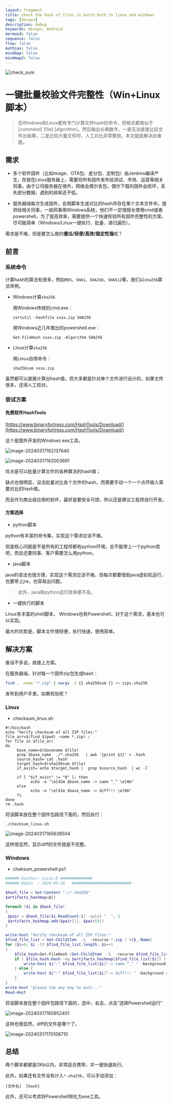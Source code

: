 ```yaml
---
layout: fragment
title: check the hash of files in batch both in linux and windows
tags: [devops]
description: debug
keywords: devops, Android
mermaid: false
sequence: false
flow: false
mathjax: false
mindmap: false
mindmap2: false
---
```


![check_sum](https://raw.githubusercontent.com/KingofHubGit/ImageFactory/main/Public/check_sum.png)

# 一键批量校验文件完整性（Win+Linux脚本）

> 在Windows和Linux都有专门计算文件hash的命令，但格式都类似于[command] [file] [algorithm]，然后输出长串数字。一是无法直接比较文件出结果，二是比较大量文件时，人工对比异常繁琐。本文就是解决此难题。



## 需求

- 多个软件固件（比如image、OTA包、差分包、定制包）由Jenkins编译产生，存放在Linux服务器上，需要将所有固件发布给测试、市场、运营等相关同事。由于公司服务器在境外，网络会偶尔丢包，偶尔下载的固件会损坏，丢失部分数据，遇到的频率还不低。

- 服务器端每次生成固件，会用脚本生成对比的hash并存在某个文本文件中。提供给相关同事，一般同事用Windows系统，他们不一定很擅长使用cmd或者powershell，为了提高效率，需要提供一个快速校验所有固件完整性的方案，尽可能简单（Windows/Linux一键执行、批量、递归遍历）。

需求是不难，但是要怎么做的**傻瓜/轻便/高效/稳定性强**呢？



## 前言

### 系统命令

计算hash的算法有很多，例如`MD5`、`SHA1`、`SHA256`、`SHA512`等，我们以`sha256`算法举例。

- Windows计算`sha256`

  用Windows传统的cmd.exe：

  ```
  certutil -hashfile xxxx.zip SHA256
  ```

  用Windows近几年推出的powershell.exe：

  ```
  Get-FileHash xxxx.zip -Algorithm SHA256
  ```

  

- Linux计算`sha256`

  用Linux自带命令：

  ```
  sha256sum xxxx.zip
  ```

虽然都可以直接计算出hash值，但大多都是针对单个文件进行设计的，如果文件很多，还得人工校对。



### 尝试方案

#### 免费软件HashTools

[https://www.binaryfortress.com/HashTools/Download/](https://www.binaryfortress.com/HashTools/Download/)

这个是国外开发的Windows exe工具。

![image-20240317162137640](https://raw.githubusercontent.com/KingofHubGit/ImageFactory/main/Public/image-20240317162137640.png)

![image-20240317162003691](https://raw.githubusercontent.com/KingofHubGit/ImageFactory/main/Public/image-20240317162003691.png)

优点是可以批量计算文件的各种算法的hash值；

缺点也很明显，没法批量对比各个文件的hash，而需要手动一个一个点开输入需要对比的hash值。

而且作为商业级应用的软件，最好是要安全可控，所以还是建议工程师自行开发。

#### 方案选择

- python脚本

python有丰富的命令集，实现这个需求应该不难。

但是核心问题是不是所有的工程师都有python环境，总不能带上一个python库吧，而且还要同事、客户需要怎么用python。

- java脚本

java的语法也很方便，实现这个需求应该不难，但每次都要借助java虚拟机运行，也要带上jre，也容易出问题。

>  此外，java和python运行效率都不高。
>
> 

- 一键执行的脚本

Linux有丰富的shell脚本， Windows也有Powershell，对于这个需求，基本也可以实现。

最大的优势是，脚本文件很轻便，执行快速，使用简单。



## 解决方案

废话不多说，直接上方案。



在服务器端，针对每一个固件zip包生成hash：

```sh
find . -name "*.zip" | xargs -I {} sha256sum {} >> zips.sha256
```

发布到用户手里，如果校验呢？



### Linux

- checksum_linux.sh

```shell
#!/bin/bash
echo "Verify checksum of all ZIP files:"
file_arr=$(find $(pwd) -name *.zip) ;
for file in $file_arr
do
	 base_name=$(basename $file)
	 grep $base_name  ./*.sha256   | awk '{print $1}' > .hash
	 source_hash=`cat .hash`
	 target_hash=$(sha256sum $file) 
     if_exist=`echo $target_hash |  grep $source_hash  | wc -l`

	 if [ "$if_exist" != "0" ]; then
	       echo -e "\e[42m $base_name -> same ^_^ \e[0m"
	 else
	       echo -e "\e[41m $base_name -> diff!!! \e[0m"
	 fi
done
rm .hash
```

将该脚本放在整个固件包路径下面的，然后执行：

```shell
./checksum_linux.sh
```

![image-20240317165638504](https://raw.githubusercontent.com/KingofHubGit/ImageFactory/main/Public/image-20240317165638504.png)

这样很显然，显示diff的文件就是不完整。



### Windows

- cheksum_powershell.ps1

```powershell
###### @author: Lucas.D ##############
###### @data  : 2024-03-16   ##########################

$hash_file = Get-Content ".\*.sha256"
$artifacts_hashmap=@{}

foreach ($i in $hash_file)
{
 $pair = $hash_file[$i.ReadCount-1] -split "  ", 2
 $artifacts_hashmap.add($pair[1], $pair[0])
}

write-host "Verify checksum of all ZIP files:"
$find_file_list = Get-ChildItem  .\  -recurse *.zip | %{$_.Name}
for ($i=0; $i -lt $find_file_list.length; $i++)
{
    $file_hash=Get-FileHash (Get-ChildItem  .\  -recurse $find_file_list[$i] | %{$_.FullName}) -Algorithm SHA256
    if ( $file_hash.Hash -eq $artifacts_hashmap[$find_file_list[$i]] ){
        write-host $i":" $find_file_list[$i]"-> same ^_^ " -background green
    } else {
        write-host $i":" $find_file_list[$i]"-> diff!!! " -background red
    }
}
write-host "please tab any key to exit..."
Read-Host

```

将该脚本放在整个固件包路径下面的，选中，右击，点击“选择Powershell运行”

![image-20240317165952401](https://raw.githubusercontent.com/KingofHubGit/ImageFactory/main/Public/image-20240317165952401.png)

这样也很显然，diff的文件是哪个了。

![image-20240317170106710](https://raw.githubusercontent.com/KingofHubGit/ImageFactory/main/Public/image-20240317170106710.png)



## 总结

两个脚本都都是2Kb以内，非常适合携带，并一键快速执行。

此外，如果还有文件没有计入`*.sha256`，可以手动添加：

`[文件名]  [hash]`

此外，还可以考虑将Powershell转化为exe工具。

